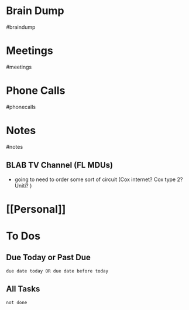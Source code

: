 # Brain Dump
#braindump 

# Meetings
#meetings 
# Phone Calls
#phonecalls 
# Notes
#notes
## BLAB TV Channel (FL MDUs)
- going to need to order some sort of circuit (Cox internet?  Cox type 2?  Uniti? )

# [[Personal]]

# To Dos
## Due Today or Past Due
```tasks
due date today OR due date before today
```

## All Tasks
```tasks
not done
```